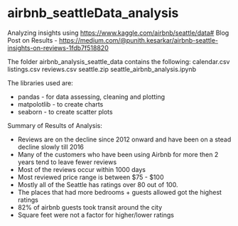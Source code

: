 # airbnb_seattleData_analysis
Analyzing insights using https://www.kaggle.com/airbnb/seattle/data#
Blog Post on Results - https://medium.com/@punith.kesarkar/airbnb-seattle-insights-on-reviews-1fdb7f518820

The folder airbnb_analysis_seattle_data contains the following:
calendar.csv
listings.csv
reviews.csv
seattle.zip 
seattle_airbnb_analysis.ipynb

The libraries used are:
- pandas - for data assessing, cleaning and plotting
- matpolotlib - to create charts 
- seaborn - to create scatter plots 

Summary of Results of Analysis:
- Reviews are on the decline since 2012 onward and have been on a stead decline slowly till 2016
- Many of the customers who have been using Airbnb for more then 2 years tend to leave fewer reviews
- Most of the reviews occur within 1000 days 
- Most reviewed price range is between $75 - $100
- Mostly all of the Seattle has ratings over 80 out of 100. 
- The places that had more bedrooms + guests allowed got the highest ratings
- 82% of airbnb guests took transit around the city
- Square feet were not a factor for higher/lower ratings
